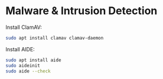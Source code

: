 # Malware & Intrusion Detection

Install ClamAV:
```bash
sudo apt install clamav clamav-daemon
```
Install AIDE:
```bash
sudo apt install aide
sudo aideinit
sudo aide --check
```